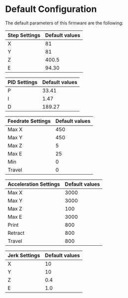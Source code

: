 # Default Configuration

The default parameters of this firmware are the following:

| Step Settings | Default values |
| --- | --- |
| X | 81 |
| Y | 81 |
| Z | 400.5 |
| E | 94.30 |

| PID Settings | Default values |
| --- | --- |
| P | 33.41 |
| I | 1.47 |
| D | 189.27 |


| Feedrate Settings | Default values |
| --- | --- |
| Max X | 450 |
| Max Y | 450 |
| Max Z | 5 |
| Max E | 25 |
| Min | 0 |
| Travel | 0 |

| Acceleration Settings | Default values |
| --- | --- |
| Max X | 3000 |
| Max Y | 3000 |
| Max Z | 100 |
| Max E | 3000 |
| Print | 800 |
| Retract | 800 |
| Travel | 800 |

| Jerk Settings | Default values |
| --- | --- |
| X | 10 |
| Y | 10 |
| Z | 0.4 |
| E | 1.0 |


